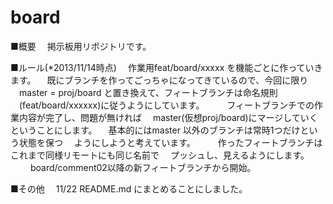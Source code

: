 board
=====

■概要
　掲示板用リポジトリです。

■ルール(*2013/11/14時点)
　作業用feat/board/xxxxx を機能ごとに作っていきます。
　既にブランチを作ってごっちゃになってきているので、今回に限り
　master = proj/board と置き換えて、フィートブランチは命名規則
　(feat/board/xxxxxx)に従うようにしています。
　
　フィートブランチでの作業内容が完了し、問題が無ければ
　master(仮想proj/board)にマージしていく　ということにします。
　基本的にはmaster 以外のブランチは常時1つだけという状態を保つ
　ようにしようと考えています。
　
　作ったフィートブランチはこれまで同様リモートにも同じ名前で
　プッシュし、見えるようにします。
　
　board/comment02以降の新フィートブランチから開始。

■その他
　11/22 README.md にまとめることにしました。
